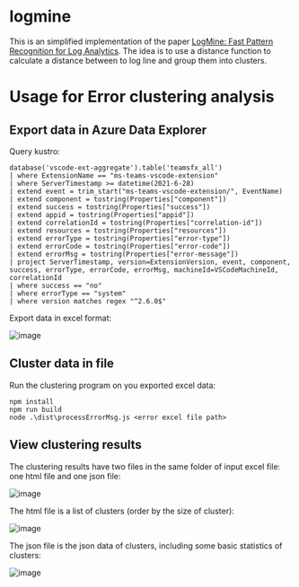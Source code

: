 # logmine
This is an simplified implementation of the paper [LogMine: Fast Pattern
Recognition for Log Analytics](https://www.cs.unm.edu/~mueen/Papers/LogMine.pdf).
The idea is to use a distance function to calculate a distance between to log
line and group them into clusters.

# Usage for Error clustering analysis

## Export data in Azure Data Explorer

Query kustro:

```
database('vscode-ext-aggregate').table('teamsfx_all')
| where ExtensionName == "ms-teams-vscode-extension"
| where ServerTimestamp >= datetime(2021-6-28)
| extend event = trim_start("ms-teams-vscode-extension/", EventName)
| extend component = tostring(Properties["component"])
| extend success = tostring(Properties["success"])
| extend appid = tostring(Properties["appid"])
| extend correlationId = tostring(Properties["correlation-id"])
| extend resources = tostring(Properties["resources"])
| extend errorType = tostring(Properties["error-type"])
| extend errorCode = tostring(Properties["error-code"])
| extend errorMsg = tostring(Properties["error-message"])
| project ServerTimestamp, version=ExtensionVersion, event, component, success, errorType, errorCode, errorMsg, machineId=VSCodeMachineId, correlationId
| where success == "no"
| where errorType == "system"
| where version matches regex "^2.6.0$" 
```

Export data in excel format:

![image](https://user-images.githubusercontent.com/1658418/133026679-876a1f96-3fc4-477d-89f8-9fcc828fc9bd.png)

## Cluster data in file
Run the clustering program on you exported excel data:
```
npm install
npm run build
node .\dist\processErrorMsg.js <error excel file path>
```

## View clustering results

The clustering results have two files in the same folder of input excel file: one html file and one json file:

![image](https://user-images.githubusercontent.com/1658418/133027355-b4083fdf-e307-4c49-9ea3-8128be165059.png)

The html file is a list of clusters (order by the size of cluster):

![image](https://user-images.githubusercontent.com/1658418/133027470-a48d27ee-5e2e-4522-a85e-fdb49f658e58.png)

The json file is the json data of clusters, including some basic statistics of clusters:

![image](https://user-images.githubusercontent.com/1658418/133027169-13452844-fa4a-42e3-89de-92ab8d7ff72c.png)


